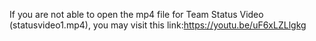 If you are not able to open the mp4 file for Team Status Video (statusvideo1.mp4), you may visit this link:https://youtu.be/uF6xLZLlgkg

